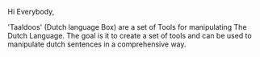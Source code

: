 Hi Everybody,

'Taaldoos' (Dutch language Box) are a set of Tools for manipulating The Dutch Language. The goal is it to create a set of tools and can be used to manipulate dutch sentences in a comprehensive way.


